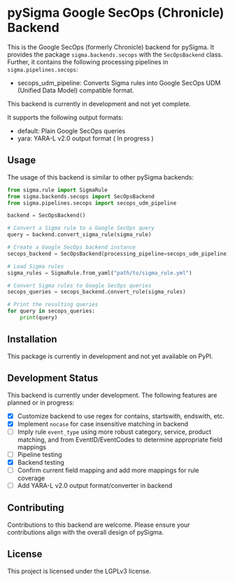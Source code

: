 # pySigma Google SecOps (Chronicle) Backend

This is the Google SecOps (formerly Chronicle) backend for pySigma. It provides the package `sigma.backends.secops` with the `SecOpsBackend` class.
Further, it contains the following processing pipelines in `sigma.pipelines.secops`:

* secops_udm_pipeline: Converts Sigma rules into Google SecOps UDM (Unified Data Model) compatible format.

This backend is currently in development and not yet complete.

It supports the following output formats:

* default: Plain Google SecOps queries
* yara: YARA-L v2.0 output format ( In progress )

## Usage

The usage of this backend is similar to other pySigma backends:

```python
from sigma.rule import SigmaRule
from sigma.backends.secops import SecOpsBackend
from sigma.pipelines.secops import secops_udm_pipeline

backend = SecOpsBackend()

# Convert a Sigma rule to a Google SecOps query
query = backend.convert_sigma_rule(sigma_rule)

# Create a Google SecOps backend instance
secops_backend = SecOpsBackend(processing_pipeline=secops_udm_pipeline)

# Load Sigma rules
sigma_rules = SigmaRule.from_yaml("path/to/sigma_rule.yml")

# Convert Sigma rules to Google SecOps queries
secops_queries = secops_backend.convert_rule(sigma_rules)

# Print the resulting queries
for query in secops_queries:
    print(query)
```

## Installation

This package is currently in development and not yet available on PyPI.

## Development Status

This backend is currently under development. The following features are planned or in progress:

* [X] Customize backend to use regex for contains, startswith, endswith, etc.
* [X] Implement `nocase` for case insensitive matching in backend
* [ ] Imply rule `event_type` using more robust category, service, product matching, and from EventID/EventCodes to determine appropriate field mappings
* [ ] Pipeline testing
* [X] Backend testing
* [ ] Confirm current field mapping and add more mappings for rule coverage
* [ ] Add YARA-L v2.0 output format/converter in backend

## Contributing

Contributions to this backend are welcome. Please ensure your contributions align with the overall design of pySigma.

## License

This project is licensed under the LGPLv3 license.